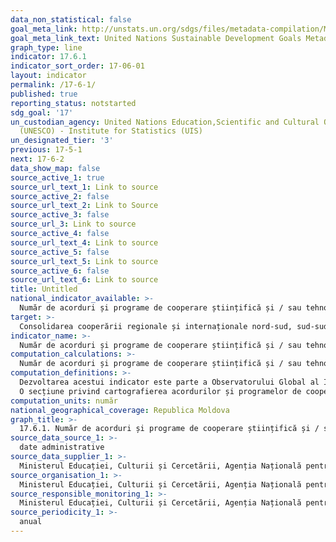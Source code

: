 ```yaml
---
data_non_statistical: false
goal_meta_link: http://unstats.un.org/sdgs/files/metadata-compilation/Metadata-Goal-17.pdf
goal_meta_link_text: United Nations Sustainable Development Goals Metadata (pdf 468kB)
graph_type: line
indicator: 17.6.1
indicator_sort_order: 17-06-01
layout: indicator
permalink: /17-6-1/
published: true
reporting_status: notstarted
sdg_goal: '17'
un_custodian_agency: United Nations Education,Scientific and Cultural Organisation
  (UNESCO) - Institute for Statistics (UIS)
un_designated_tier: '3'
previous: 17-5-1
next: 17-6-2
data_show_map: false
source_active_1: true
source_url_text_1: Link to source
source_active_2: false
source_url_text_2: Link to Source
source_active_3: false
source_url_3: Link to source
source_active_4: false
source_url_text_4: Link to source
source_active_5: false
source_url_text_5: Link to source
source_active_6: false
source_url_text_6: Link to source
title: Untitled
national_indicator_available: >-
  Număr de acorduri și programe de cooperare științifică și / sau tehnologică încheiate cu alte țări, în după tipul de cooperare
target: >-
  Consolidarea cooperării regionale și internaționale nord-sud, sud-sud și triunghiulare  privind accesul la știință, tehnologie și inovații și îmbunătățirea schimbului de cunoștințe în condiții agreate de comun acord, inclusiv printr-o mai bună coordonare între mecanismele existente, în special la nivelul Organizației Națiunilor Unite, și printr-un mecanism global de facilitare a tehnologiei
indicator_name: >-
  Număr de acorduri și programe de cooperare științifică și / sau tehnologică încheiate cu alte țări, după tipul de cooperare
computation_calculations: >-
  Număr de acorduri și programe de cooperare științifică și / sau tehnologică încheiate cu alte țări, în după tipul de cooperare.
computation_definitions: >-
  Dezvoltarea acestui indicator este parte a Observatorului Global al Instrumentelor de Politică pentru Știință, Tehnologie și Inovare (GO-SPIN) UNESCO, care este un nou instrument de analiză și sprijin pentru elaborarea de politici științifice, tehnologice și inovatoare (STI). Prin sondajul GO-SPIN, UNESCO colectează informații și date despre peisajul național de cercetare și inovare al țărilor, evoluția politicilor STI și a ciclurilor de politici STI din 57 de țări (21 de țări din America Latină și Caraibe; 18 țări din Sub -Africa din Saharan; 7 din Asia; 10 state arabe și Israel).<br> 
  O secțiune privind cartografierea acordurilor și programelor de cooperare STI între țări este inclusă în mod explicit, pe lângă „acte, proiecte de acte legislative, reglementări și acorduri internaționale cu privire la problemele STI”, care face parte deja din inventar. Informațiile relevante pentru acest indicator au fost deja colectate într-un set-pilot de 999 tratate de cooperare internațională din 20 de țări.
computation_units: număr
national_geographical_coverage: Republica Moldova
graph_title: >-
  17.6.1. Număr de acorduri și programe de cooperare științifică și / sau tehnologică încheiate cu alte țări, în după tipul de cooperare
source_data_source_1: >-
  date administrative
source_data_supplier_1: >-
  Ministerul Educației, Culturii și Cercetării, Agenția Națională pentru Cercetare și Dezvoltare
source_organisation_1: >-
  Ministerul Educației, Culturii și Cercetării, Agenția Națională pentru Cercetare și Dezvoltare
source_responsible_monitoring_1: >-
  Ministerul Educației, Culturii și Cercetării, Agenția Națională pentru Cercetare și Dezvoltare
source_periodicity_1: >-
  anual
---
```

